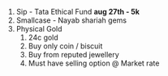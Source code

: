 1. Sip - Tata Ethical Fund **aug 27th - 5k**
2. Smallcase - Nayab shariah gems 
3. Physical Gold
   1. 24c gold
   2. Buy only coin / biscuit
   3. Buy from reputed jewellery
   4. Must have selling option @ Market rate